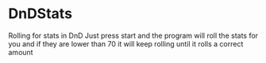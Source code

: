 # DnDStats
Rolling for stats in DnD
Just press start and the program will roll the stats for you and if they are lower than 70 it will keep rolling until it rolls a correct amount
